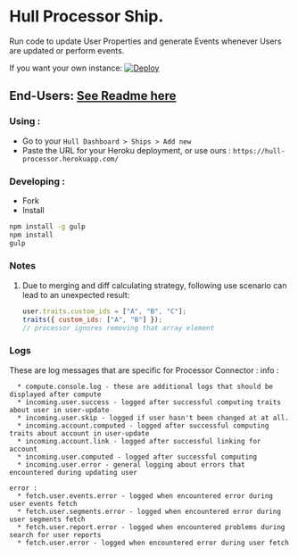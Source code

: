 
# Hull Processor Ship.

Run code to update User Properties and generate Events whenever Users are updated or perform events.

If you want your own instance: [![Deploy](https://www.herokucdn.com/deploy/button.png)](https://heroku.com/deploy?template=https://github.com/hull-ships/hull-processor)

End-Users: [See Readme here](https://dashboard.hullapp.io/readme?url=https://hull-processor.herokuapp.com)
---

### Using :

- Go to your `Hull Dashboard > Ships > Add new`
- Paste the URL for your Heroku deployment, or use ours : `https://hull-processor.herokuapp.com/`

### Developing :

- Fork
- Install

```sh
npm install -g gulp
npm install
gulp
```

### Notes

1. Due to merging and diff calculating strategy, following use scenario can lead to an unexpected result:
    ```js
    user.traits.custom_ids = ["A", "B", "C"];
    traits({ custom_ids: ["A", "B"] });
    // processor ignores removing that array element
    ```

### Logs

  These are log messages that are specific for Processor Connector :
    info :

      * compute.console.log - these are additional logs that should be displayed after compute
      * incoming.user.success - logged after successful computing traits about user in user-update
      * incoming.user.skip - logged if user hasn't been changed at at all.
      * incoming.account.computed - logged after successful computing traits about account in user-update
      * incoming.account.link - logged after successful linking for account
      * incoming.user.computed - logged after successful computing
      * incoming.user.error - general logging about errors that encountered during updating user

    error :
      * fetch.user.events.error - logged when encountered error during user events fetch
      * fetch.user.segments.error - logged when encountered error during user segments fetch
      * fetch.user.report.error - logged when encountered problems during search for user reports
      * fetch.user.error - logged when encountered error during user fetch

